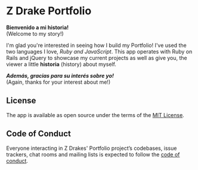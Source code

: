 # Z Drake Portfolio
**Bienvenido a mi historia!** <br />
(Welcome to my story!)

I'm glad you're interested in seeing how I build my Portfolio! I've used the two languages I love, *Ruby and JavaScript*. This app operates with Ruby on Rails and jQuery to showcase my current projects as well as give you, the viewer a little **historia** (history) about myself.

**_Además, gracias para su interés sobre yo!_**<br />
(Again, thanks for your interest about me!)

## License

The app is available as open source under the terms of the [MIT License](https://github.com/NickisKnowledge/Z_Drake_Portfolio/blob/master/LICENSE.md).

## Code of Conduct

Everyone interacting in Z Drakes' Portfolio project’s codebases, issue trackers, chat rooms and mailing lists is expected to follow the [code of conduct](https://github.com/NickisKnowledge/Z_Drake_Portfolio/blob/master/CODE_OF_CONDUCT.md).
